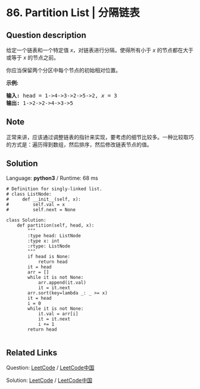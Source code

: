 # 86. Partition List | 分隔链表

## Question description

<!--If you want to use the English description, use <p>Given a linked list and a value <em>x</em>, partition it such that all nodes less than <em>x</em> come before nodes greater than or equal to <em>x</em>.</p>

<p>You should preserve the original relative order of the nodes in each of the two partitions.</p>

<p><strong>Example:</strong></p>

<pre>
<strong>Input:</strong> head = 1-&gt;4-&gt;3-&gt;2-&gt;5-&gt;2, <em>x</em> = 3
<strong>Output:</strong> 1-&gt;2-&gt;2-&gt;4-&gt;3-&gt;5
</pre>
 instead-->
<p>给定一个链表和一个特定值<em> x</em>，对链表进行分隔，使得所有小于 <em>x</em> 的节点都在大于或等于 <em>x</em> 的节点之前。</p>

<p>你应当保留两个分区中每个节点的初始相对位置。</p>

<p><strong>示例:</strong></p>

<pre><strong>输入:</strong> head = 1-&gt;4-&gt;3-&gt;2-&gt;5-&gt;2, <em>x</em> = 3
<strong>输出:</strong> 1-&gt;2-&gt;2-&gt;4-&gt;3-&gt;5
</pre>


## Note

正常来讲，应该通过调整链表的指针来实现，要考虑的细节比较多。一种比较取巧的方式是：遍历得到数组，然后排序，然后修改链表节点的值。


## Solution

Language: **python3**  /  Runtime: 68 ms

```python3
# Definition for singly-linked list.
# class ListNode:
#     def __init__(self, x):
#         self.val = x
#         self.next = None

class Solution:
    def partition(self, head, x):
        """
        :type head: ListNode
        :type x: int
        :rtype: ListNode
        """
        if head is None:
            return head
        it = head
        arr = []
        while it is not None:
            arr.append(it.val)
            it = it.next
        arr.sort(key=lambda _: _ >= x)
        it = head
        i = 0
        while it is not None:
            it.val = arr[i]
            it = it.next
            i += 1
        return head
        
```



## Related Links

Question: [LeetCode](https://leetcode.com/problems/partition-list/description/)  /  [LeetCode中国](https://leetcode-cn.com/problems/partition-list/description/)

Solution: [LeetCode](https://leetcode.com/articles/partition-list/)  /  [LeetCode中国](https://leetcode-cn.com/articles/partition-list/)